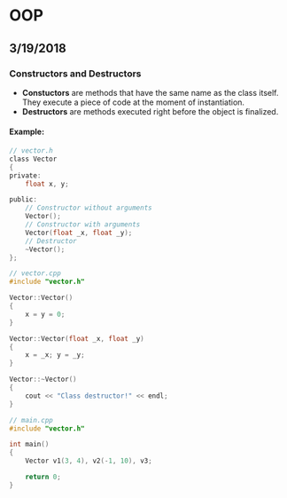 # OOP
## 3/19/2018

### Constructors and Destructors

- **Constuctors** are methods that have the same name as the class itself. They execute a piece of code at the moment of instantiation.
- **Destructors** are methods executed right before the object is finalized.

#### Example:

```C
// vector.h
class Vector
{
private:
    float x, y;

public:
    // Constructor without arguments
    Vector();
    // Constructor with arguments
    Vector(float _x, float _y);
    // Destructor
    ~Vector();
};
```

```C
// vector.cpp
#include "vector.h"

Vector::Vector()
{
    x = y = 0;
}

Vector::Vector(float _x, float _y)
{
    x = _x; y = _y;
}

Vector::~Vector()
{
    cout << "Class destructor!" << endl;
}
```

```C
// main.cpp
#include "vector.h"

int main()
{
    Vector v1(3, 4), v2(-1, 10), v3;

    return 0;
}
```